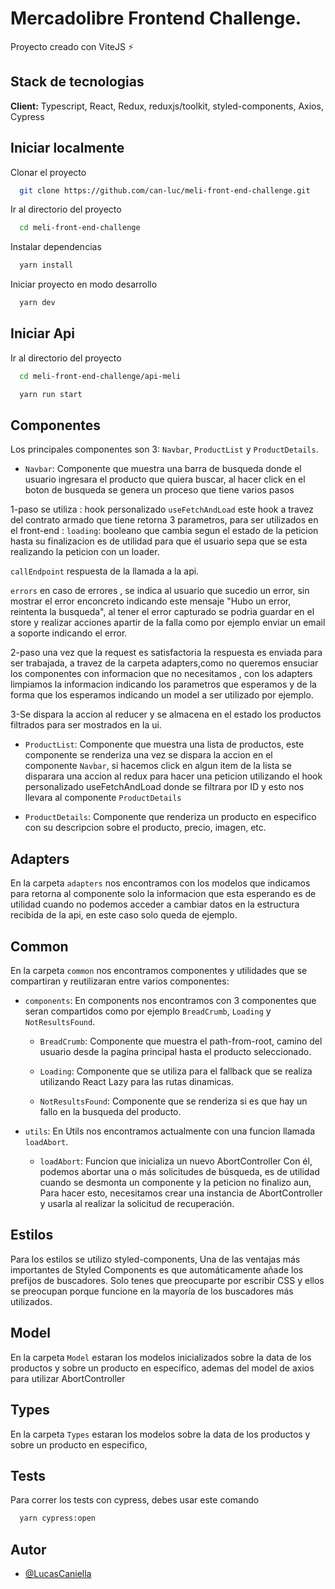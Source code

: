 
# Mercadolibre Frontend Challenge.

Proyecto creado con ViteJS ⚡




## Stack de tecnologias

**Client:** Typescript, React, Redux, reduxjs/toolkit, styled-components, Axios, Cypress



## Iniciar localmente

Clonar el proyecto

```bash
  git clone https://github.com/can-luc/meli-front-end-challenge.git
```

Ir al directorio del proyecto

```bash
  cd meli-front-end-challenge
```

Instalar dependencias

```bash
  yarn install
```

Iniciar proyecto en modo desarrollo

```bash
  yarn dev
```
## Iniciar Api
Ir al directorio del proyecto

```bash
  cd meli-front-end-challenge/api-meli
```
```bash
  yarn run start
```
## Componentes

Los principales componentes son 3: ```Navbar```, ```ProductList``` y ```ProductDetails```.

- ```Navbar```: Componente que muestra una barra de busqueda donde el usuario ingresara el producto que quiera buscar,
al hacer click en el boton de busqueda se genera un proceso que tiene varios pasos 

1-paso se utiliza :
hook personalizado ```useFetchAndLoad``` este hook a travez del contrato armado que tiene retorna 3 parametros,
para ser utilizados en el front-end :
```loading```: booleano que cambia segun el estado de la peticion hasta su finalizacion es de utilidad para que el usuario sepa que se esta realizando la peticion con un loader.

```callEndpoint``` respuesta de la llamada a la api.

```errors``` en caso de errores , se indica al usuario que sucedio un error, sin mostrar el error enconcreto indicando este mensaje "Hubo un error, reintenta la busqueda", al tener el error capturado se podria guardar en el store y realizar acciones apartir de la falla como por ejemplo enviar un email a soporte indicando el error. 

2-paso una vez que la request es satisfactoria la respuesta es enviada para ser trabajada,
a travez de la carpeta adapters,como no queremos ensuciar los componentes con informacion que no necesitamos , con los adapters limpiamos la informacion indicando los parametros que esperamos y de la forma que los esperamos indicando un model a ser utilizado por ejemplo.

3-Se dispara la accion al reducer y se almacena en el estado los productos filtrados para ser mostrados en la ui.

- ```ProductList```: Componente que muestra una lista de productos, este componente se renderiza una vez se dispara la accion en el componente ```Navbar```, si hacemos click en algun item de la lista se disparara una accion al redux para hacer una peticion utilizando el hook personalizado useFetchAndLoad donde se filtrara por ID y esto nos llevara al componente ```ProductDetails```

- ```ProductDetails```: Componente que renderiza un producto en especifico con su descripcion sobre el producto, precio, imagen, etc.

## Adapters
En la carpeta ```adapters``` nos encontramos con los modelos que indicamos para retorna al componente solo la informacion que esta esperando es de utilidad cuando no podemos acceder a cambiar datos en la estructura recibida de la api, en este caso solo queda de ejemplo.

## Common

En la carpeta ```common``` nos encontramos componentes y utilidades que se compartiran y reutilizaran entre varios componentes:

- ```components```: En components nos encontramos con 3 componentes que seran compartidos como por ejemplo ```BreadCrumb```, ```Loading``` y ```NotResultsFound```.

    - ```BreadCrumb```: Componente que muestra el path-from-root, camino del usuario desde la pagina principal hasta el producto seleccionado.

    - ```Loading```: Componente que se utiliza para el fallback que se realiza utilizando React Lazy para las rutas dinamicas.

    - ```NotResultsFound```: Componente que se renderiza si es que hay un fallo en la busqueda del producto.

- ```utils```: En Utils nos encontramos actualmente con una funcion llamada ```loadAbort```.
    
    - ```loadAbort```: Funcion que inicializa un nuevo AbortController
    Con él, podemos abortar una o más solicitudes de búsqueda, es de utilidad cuando se desmonta un componente y la peticion no finalizo aun, Para hacer esto, necesitamos crear una instancia de AbortController y usarla al realizar la solicitud de recuperación.


## Estilos

Para los estilos se utilizo styled-components, Una de las ventajas más importantes de Styled Components es que automáticamente añade los prefijos de buscadores. Solo tenes que preocuparte por escribir CSS y ellos se preocupan porque funcione en la mayoría de los buscadores más utilizados.




## Model

En la carpeta ```Model``` estaran los modelos inicializados sobre la data de los productos y sobre un producto en especifico,
ademas del model de axios para utilizar AbortController
## Types

En la carpeta ```Types``` estaran los modelos sobre la data de los productos y sobre un producto en especifico,

## Tests

Para correr los tests con cypress, debes usar este comando

```bash
  yarn cypress:open
```

## Autor

- [@LucasCaniella](https://github.com/can-luc)
